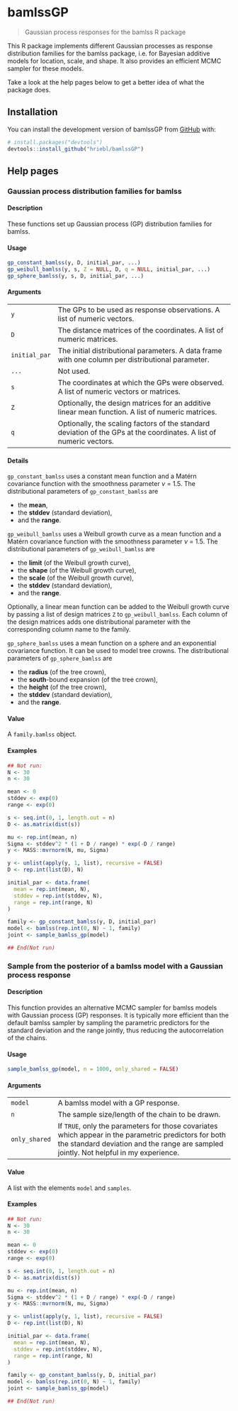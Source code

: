 
<!-- README.md is generated from README.Rmd. Please edit that file -->

# bamlssGP

> Gaussian process responses for the bamlss R package

<!-- badges: start -->

<!-- badges: end -->

This R package implements different Gaussian processes as response
distribution families for the bamlss package, i.e. for Bayesian additive
models for location, scale, and shape. It also provides an efficient
MCMC sampler for these models.

Take a look at the help pages below to get a better idea of what the
package does.

## Installation

You can install the development version of bamlssGP from
[GitHub](https://github.com/) with:

``` r
# install.packages("devtools")
devtools::install_github("hriebl/bamlssGP")
```

## Help pages

### Gaussian process distribution families for bamlss

#### Description

These functions set up Gaussian process (GP) distribution families for
bamlss.

#### Usage

``` r
gp_constant_bamlss(y, D, initial_par, ...)
gp_weibull_bamlss(y, s, Z = NULL, D, q = NULL, initial_par, ...)
gp_sphere_bamlss(y, s, D, initial_par, ...)
```

#### Arguments

|               |                                                                                                                     |
| ------------- | ------------------------------------------------------------------------------------------------------------------- |
| `y`           | The GPs to be used as response observations. A list of numeric vectors.                                             |
| `D`           | The distance matrices of the coordinates. A list of numeric matrices.                                               |
| `initial_par` | The initial distributional parameters. A data frame with one column per distributional parameter.                   |
| `...`         | Not used.                                                                                                           |
| `s`           | The coordinates at which the GPs were observed. A list of numeric vectors or matrices.                              |
| `Z`           | Optionally, the design matrices for an additive linear mean function. A list of numeric matrices.                   |
| `q`           | Optionally, the scaling factors of the standard deviation of the GPs at the coordinates. A list of numeric vectors. |

#### Details

`gp_constant_bamlss` uses a constant mean function and a Matérn
covariance function with the smoothness parameter *ν* = 1.5. The
distributional parameters of `gp_constant_bamlss` are

  - the **mean**,
  - the **stddev** (standard deviation),
  - and the **range**.

`gp_weibull_bamlss` uses a Weibull growth curve as a mean function and a
Matérn covariance function with the smoothness parameter *ν* = 1.5. The
distributional parameters of `gp_weibull_bamlss` are

  - the **limit** (of the Weibull growth curve),
  - the **shape** (of the Weibull growth curve),
  - the **scale** (of the Weibull growth curve),
  - the **stddev** (standard deviation),
  - and the **range**.

Optionally, a linear mean function can be added to the Weibull growth
curve by passing a list of design matrices `Z` to `gp_weibull_bamlss`.
Each column of the design matrices adds one distributional parameter
with the corresponding column name to the family.

`gp_sphere_bamlss` uses a mean function on a sphere and an exponential
covariance function. It can be used to model tree crowns. The
distributional parameters of `gp_sphere_bamlss` are

  - the **radius** (of the tree crown),
  - the **south**-bound expansion (of the tree crown),
  - the **height** (of the tree crown),
  - the **stddev** (standard deviation),
  - and the **range**.

#### Value

A `family.bamlss` object.

#### Examples

``` r
## Not run: 
N <- 30
n <- 30

mean <- 0
stddev <- exp(0)
range <- exp(0)

s <- seq.int(0, 1, length.out = n)
D <- as.matrix(dist(s))

mu <- rep.int(mean, n)
Sigma <- stddev^2 * (1 + D / range) * exp(-D / range)
y <- MASS::mvrnorm(N, mu, Sigma)

y <- unlist(apply(y, 1, list), recursive = FALSE)
D <- rep.int(list(D), N)

initial_par <- data.frame(
  mean = rep.int(mean, N),
  stddev = rep.int(stddev, N),
  range = rep.int(range, N)
)

family <- gp_constant_bamlss(y, D, initial_par)
model <- bamlss(rep.int(0, N) ~ 1, family)
joint <- sample_bamlss_gp(model)

## End(Not run)
```

### Sample from the posterior of a bamlss model with a Gaussian process response

#### Description

This function provides an alternative MCMC sampler for bamlss models
with Gaussian process (GP) responses. It is typically more efficient
than the default bamlss sampler by sampling the parametric predictors
for the standard deviation and the range jointly, thus reducing the
autocorrelation of the chains.

#### Usage

``` r
sample_bamlss_gp(model, n = 1000, only_shared = FALSE)
```

#### Arguments

|               |                                                                                                                                                                                                |
| ------------- | ---------------------------------------------------------------------------------------------------------------------------------------------------------------------------------------------- |
| `model`       | A bamlss model with a GP response.                                                                                                                                                             |
| `n`           | The sample size/length of the chain to be drawn.                                                                                                                                               |
| `only_shared` | If `TRUE`, only the parameters for those covariates which appear in the parametric predictors for both the standard deviation and the range are sampled jointly. Not helpful in my experience. |

#### Value

A list with the elements `model` and `samples`.

#### Examples

``` r
## Not run: 
N <- 30
n <- 30

mean <- 0
stddev <- exp(0)
range <- exp(0)

s <- seq.int(0, 1, length.out = n)
D <- as.matrix(dist(s))

mu <- rep.int(mean, n)
Sigma <- stddev^2 * (1 + D / range) * exp(-D / range)
y <- MASS::mvrnorm(N, mu, Sigma)

y <- unlist(apply(y, 1, list), recursive = FALSE)
D <- rep.int(list(D), N)

initial_par <- data.frame(
  mean = rep.int(mean, N),
  stddev = rep.int(stddev, N),
  range = rep.int(range, N)
)

family <- gp_constant_bamlss(y, D, initial_par)
model <- bamlss(rep.int(0, N) ~ 1, family)
joint <- sample_bamlss_gp(model)

## End(Not run)
```
